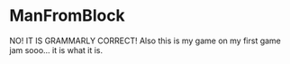 # ManFromBlock
NO! IT IS GRAMMARLY CORRECT!
Also this is my game on my first game jam sooo... it is what it is.
